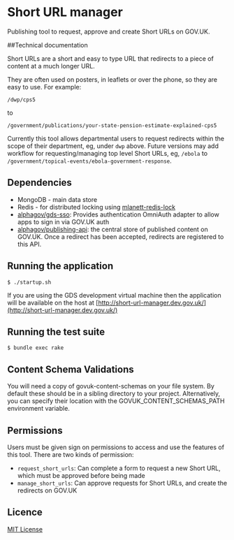 # Short URL manager

Publishing tool to request, approve and create Short URLs on GOV.UK.

##Technical documentation

Short URLs are a short and easy to type URL that redirects to a piece of content at a much longer URL.

They are often used on posters, in leaflets or over the phone, so they are easy to use. For example:

```
/dwp/cps5
```
to
```
/government/publications/your-state-pension-estimate-explained-cps5
```

Currently this tool allows departmental users to request redirects within the scope of their department, eg, under `dwp` above. Future versions may add workflow for requesting/managing top level Short URLs, eg, `/ebola` to `/government/topical-events/ebola-government-response`.

## Dependencies
* MongoDB - main data store
* Redis - for distributed locking using
  [mlanett-redis-lock](https://github.com/mlanett/redis-lock)
* [alphagov/gds-sso](http://github.com/alphagov/gds-sso): Provides authentication OmniAuth adapter to allow apps to sign in via GOV.UK auth
* [alphagov/publishing-api](http://github.com/alphagov/publishing-api): the central store of published content on GOV.UK. Once a redirect has been accepted, redirects are registered to this API.

## Running the application

```
$ ./startup.sh
```

If you are using the GDS development virtual machine then the application will be available on the host at [http://short-url-manager.dev.gov.uk/](http://short-url-manager.dev.gov.uk/)

## Running the test suite

```
$ bundle exec rake
```

## Content Schema Validations

You will need a copy of govuk-content-schemas on your file system. By default these should be in a sibling directory to your project. Alternatively, you can specify their location with the GOVUK_CONTENT_SCHEMAS_PATH environment variable.

## Permissions

Users must be given sign on permissions to access and use the features of this tool. There are two kinds of permission:
- `request_short_urls`: Can complete a form to request a new Short URL, which must be approved before being made
- `manage_short_urls`: Can approve requests for Short URLs, and create the redirects on GOV.UK

## Licence

[MIT License](LICENCE)
